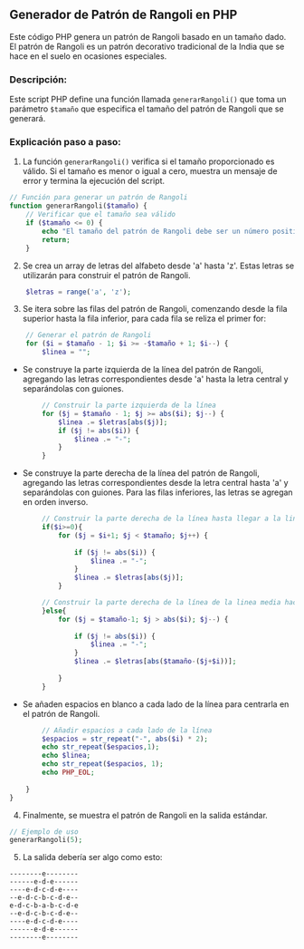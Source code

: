 ## Generador de Patrón de Rangoli en PHP

Este código PHP genera un patrón de Rangoli basado en un tamaño dado. El patrón de Rangoli es un patrón decorativo tradicional de la India que se hace en el suelo en ocasiones especiales.

### Descripción:

Este script PHP define una función llamada `generarRangoli()` que toma un parámetro `$tamaño` que especifica el tamaño del patrón de Rangoli que se generará.

### Explicación paso a paso:

1. La función `generarRangoli()` verifica si el tamaño proporcionado es válido. Si el tamaño es menor o igual a cero, muestra un mensaje de error y termina la ejecución del script.
```php
// Función para generar un patrón de Rangoli
function generarRangoli($tamaño) {
    // Verificar que el tamaño sea válido
    if ($tamaño <= 0) {
        echo "El tamaño del patrón de Rangoli debe ser un número positivo.";
        return;
    }
```

2. Se crea un array de letras del alfabeto desde 'a' hasta 'z'. Estas letras se utilizarán para construir el patrón de Rangoli.

```php
    $letras = range('a', 'z');
```

3. Se itera sobre las filas del patrón de Rangoli, comenzando desde la fila superior hasta la fila inferior, para cada fila se reliza el primer for:

```php
    // Generar el patrón de Rangoli
    for ($i = $tamaño - 1; $i >= -$tamaño + 1; $i--) {
        $linea = "";
```

   - Se construye la parte izquierda de la línea del patrón de Rangoli, agregando las letras correspondientes desde 'a' hasta la letra central y separándolas con guiones.
     
```php
        // Construir la parte izquierda de la línea
        for ($j = $tamaño - 1; $j >= abs($i); $j--) {
            $linea .= $letras[abs($j)];
            if ($j != abs($i)) {
                $linea .= "-";
            }
        }
```

   - Se construye la parte derecha de la línea del patrón de Rangoli, agregando las letras correspondientes desde la letra central hasta 'a' y separándolas con guiones. Para las filas         inferiores, las letras se agregan en orden inverso.

```php
        // Construir la parte derecha de la línea hasta llegar a la linea media
        if($i>=0){
            for ($j = $i+1; $j < $tamaño; $j++) {
                
                if ($j != abs($i)) {
                    $linea .= "-";
                }
                $linea .= $letras[abs($j)];
            }

        // Construir la parte derecha de la línea de la linea media hacia abajo
        }else{
            for ($j = $tamaño-1; $j > abs($i); $j--) {
                
                if ($j != abs($i)) {
                    $linea .= "-";
                }
                $linea .= $letras[abs($tamaño-($j+$i))];
                
            }
        }
```

   - Se añaden espacios en blanco a cada lado de la línea para centrarla en el patrón de Rangoli.

```php
        // Añadir espacios a cada lado de la línea
        $espacios = str_repeat("-", abs($i) * 2);
        echo str_repeat($espacios,1);
        echo $linea;
        echo str_repeat($espacios, 1);
        echo PHP_EOL;
  
    }
}
```

4. Finalmente, se muestra el patrón de Rangoli en la salida estándar.

```php
// Ejemplo de uso
generarRangoli(5);
```

5. La salida debería ser algo como esto:

```console
--------e--------
------e-d-e------
----e-d-c-d-e----
--e-d-c-b-c-d-e--
e-d-c-b-a-b-c-d-e
--e-d-c-b-c-d-e--
----e-d-c-d-e----
------e-d-e------
--------e--------
```
